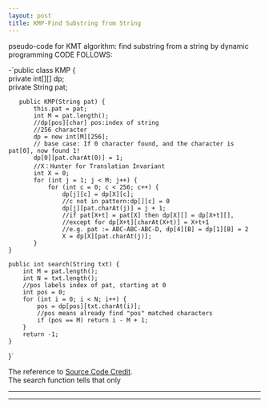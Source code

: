 ```yaml
---
layout: post
title: KMP-Find Substring from String
---
```


pseudo-code for KMT algorithm: find substring from a string by dynamic programming
CODE FOLLOWS:  
  
  -`public class KMP {  
        private int[][] dp;  
        private String pat;  
        
       public KMP(String pat) {  
           this.pat = pat;  
           int M = pat.length();  
           //dp[pos][char] pos:index of string  
           //256 character  
           dp = new int[M][256];    
           // base case: If 0 character found, and the character is pat[0], now found 1!  
           dp[0][pat.charAt(0)] = 1;  
           //X：Hunter for Translation Invariant
           int X = 0;
           for (int j = 1; j < M; j++) {  
               for (int c = 0; c < 256; c++) {  
                   dp[j][c] = dp[X][c];  
                   //c not in pattern:dp[][c] = 0  
                   dp[j][pat.charAt(j)] = j + 1;    
                   //if pat[X+t] = pat[X] then dp[X][] = dp[X+t][], 
                   //except for dp[X+t][charAt(X+t)] = X+t+1 
                   //e.g. pat := ABC-ABC-ABC-D, dp[4][B] = dp[1][B] = 2 
                   X = dp[X][pat.charAt(j)];    
           }  
    }  
    
    public int search(String txt) {    
        int M = pat.length();    
        int N = txt.length();    
        //pos labels index of pat, starting at 0    
        int pos = 0;    
        for (int i = 0; i < N; i++) {    
            pos = dp[pos][txt.charAt(i)];    
            //pos means already find "pos" matched characters   
            if (pos == M) return i - M + 1;    
        }  
        return -1;  
    }  
}`

The reference to [Source Code Credit](https://leetcode-cn.com/problems/implement-strstr/solution/kmp-suan-fa-xiang-jie-by-labuladong/).                              
The search function tells that only 


----
****
